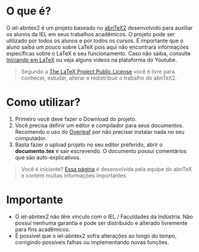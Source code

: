 # O que é?

O iel-abntex2 é um projeto baseado no [abnTeX2](https://github.com/abntex/abntex2) desenvolvido para auxiliar os alunos da IEL em seus trabalhos acadêmicos. O projeto pode ser utilizado por todos os alunos e por todos os cursos.
É importante que o aluno saiba um pouco sobre LaTeX pois aqui não encontrará informações específicas sobre o LaTeX e seu funcionamento. Caso não saiba, consulte [Iniciando em LaTeX](https://github.com/abntex/abntex2/wiki/PorOndeComecar) ou veja alguns vídeos na plataforma do Youtube.

> Segundo a [The LaTeX Project Public License](http://www.latex-project.org/lppl.txt) você é livre para conhecer, estudar, alterar e redistribuir o trabalho do abnTeX2.

# Como utilizar?

 1. Primeiro você deve fazer o Download do projeto.
 2. Você precisa definir um editor e compilador para seus documentos. Recomendo o uso do [Overleaf](pt.overleaf.com) por não precisar instalar nada no seu computador.
 3. Basta fazer o upload projeto no seu editor preferido, abrir o **documento.tex** e sair escrevendo. O documento possuí comentários que são auto-explicativos.
 
> Você é iniciante? [Essa página](http://www.abntex.net.br/) é desenvolvida pela equipe do abnTeX e contém muitas informações importantes.

# Importante

 - O iel-abntex2 não têm vínculo com o IEL / Faculdades da Indústria.
   Não possuí nenhuma garantia e pode ser distribuido e alterado livremente para fins acadêmicos.
 - É possível que o iel-abntex2 sofra alterações ao longo do tempo,
   corrigindo possíveis falhas ou implementando novas funções.

